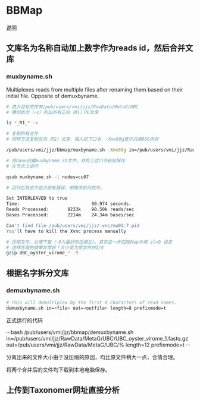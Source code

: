 # BBMap

[说明](http://seqanswers.com/forums/showthread.php?t=58221)

## 文库名为名称自动加上数字作为reads id，然后合并文库

### muxbyname.sh

Multiplexes reads from multiple files after renaming them based on their initial file. Opposite of demuxbyname.

```bash
# 进入目标文件夹/pub/users/vmi/jjz/RawData/MetaG/UBC
# 横向依次（-x）列出所有正向（R1）PE文库

ls *_R1_* -x

# 复制所有文件
# 同样方法复制反向（R2）文库，输入如下口令，-Xmx80g表示只用80G内存

/pub/users/vmi/jjz/bbmap/muxbyname.sh -Xmx80g in=/pub/users/vmi/jjz/RawData/MetaG/UBC/h0618_S3_L001_R1_001.fastq.gz,/pub/users/vmi/jjz/RawData/MetaG/UBC/h0625_S4_L001_R1_001.fastq.gz,/pub/users/vmi/jjz/RawData/MetaG/UBC/h0702_S5_L001_R1_001.fastq.gz,/pub/users/vmi/jjz/RawData/MetaG/UBC/h0730_S9_L001_R1_001.fastq.gz,/pub/users/vmi/jjz/RawData/MetaG/UBC/h0806_S10_L001_R1_001.fastq.gz,/pub/users/vmi/jjz/RawData/MetaG/UBC/h0813_S11_L001_R1_001.fastq.gz,/pub/users/vmi/jjz/RawData/MetaG/UBC/s0618-2_S1_L001_R1_001.fastq.gz,/pub/users/vmi/jjz/RawData/MetaG/UBC/s0618_3_MDA8_S1_L001_R1_001.fastq.gz,/pub/users/vmi/jjz/RawData/MetaG/UBC/s0618_S6_L001_R1_001.fastq.gz,/pub/users/vmi/jjz/RawData/MetaG/UBC/s0625_S7_L001_R1_001.fastq.gz,/pub/users/vmi/jjz/RawData/MetaG/UBC/s0702-2_S2_L001_R1_001.fastq.gz,/pub/users/vmi/jjz/RawData/MetaG/UBC/s0702_3_MDA22_S2_L001_R1_001.fastq.gz,/pub/users/vmi/jjz/RawData/MetaG/UBC/s0702_S8_L001_R1_001.fastq.gz,/pub/users/vmi/jjz/RawData/MetaG/UBC/s0806_S12_L001_R1_001.fastq.gz,/pub/users/vmi/jjz/RawData/MetaG/UBC/s0813_S13_L001_R1_001.fastq.gz,/pub/users/vmi/jjz/RawData/MetaG/UBC/s0820_S14_L001_R1_001.fastq.gz in2=/pub/users/vmi/jjz/RawData/MetaG/UBC/h0618_S3_L001_R2_001.fastq.gz,/pub/users/vmi/jjz/RawData/MetaG/UBC/h0625_S4_L001_R2_001.fastq.gz,/pub/users/vmi/jjz/RawData/MetaG/UBC/h0702_S5_L001_R2_001.fastq.gz,/pub/users/vmi/jjz/RawData/MetaG/UBC/h0730_S9_L001_R2_001.fastq.gz,/pub/users/vmi/jjz/RawData/MetaG/UBC/h0806_S10_L001_R2_001.fastq.gz,/pub/users/vmi/jjz/RawData/MetaG/UBC/h0813_S11_L001_R2_001.fastq.gz,/pub/users/vmi/jjz/RawData/MetaG/UBC/s0618-2_S1_L001_R2_001.fastq.gz,/pub/users/vmi/jjz/RawData/MetaG/UBC/s0618_3_MDA8_S1_L001_R2_001.fastq.gz,/pub/users/vmi/jjz/RawData/MetaG/UBC/s0618_S6_L001_R2_001.fastq.gz,/pub/users/vmi/jjz/RawData/MetaG/UBC/s0625_S7_L001_R2_001.fastq.gz,/pub/users/vmi/jjz/RawData/MetaG/UBC/s0702-2_S2_L001_R2_001.fastq.gz,/pub/users/vmi/jjz/RawData/MetaG/UBC/s0702_3_MDA22_S2_L001_R2_001.fastq.gz,/pub/users/vmi/jjz/RawData/MetaG/UBC/s0702_S8_L001_R2_001.fastq.gz,/pub/users/vmi/jjz/RawData/MetaG/UBC/s0806_S12_L001_R2_001.fastq.gz,/pub/users/vmi/jjz/RawData/MetaG/UBC/s0813_S13_L001_R2_001.fastq.gz,/pub/users/vmi/jjz/RawData/MetaG/UBC/s0820_S14_L001_R2_001.fastq.gz out=/pub/users/vmi/jjz/RawData/MetaG/UBC/UBC_oyster_virome_1.fastq out2=/pub/users/vmi/jjz/RawData/MetaG/UBC/UBC_oyster_virome_2.fastq

# 用nano创建muxbyname.sh文件，并将上述口令粘贴保存
# 在节点上运行

qsub muxbyname.sh -l nodes=cu07

# 运行后日志中显示还有错误，但程序执行完毕。

Set INTERLEAVED to true
Time:                           90.974 seconds.
Reads Processed:       8233k    90.50k reads/sec
Bases Processed:       2214m    24.34m bases/sec

Can't find file /pub/users/vmi/jjz/.vnc/mu01:7.pid
You'll have to kill the Xvnc process manually

# 压缩文件，以便下载（-9为最好的压缩比）。其实这一步在BBMap中用 zl=9 设定
# 这样压缩的效果非常好！大小变为原文件的1/4
gzip UBC_oyster_virome_* -9
```

## 根据名字拆分文库

### demuxbyname.sh

```bash
# This will demultiplex by the first 8 characters of read names.
demuxbyname.sh in=<file> out=<outfile> length=8 prefixmode=t
```

正式运行的代码

···bash
/pub/users/vmi/jjz/bbmap/demuxbyname.sh in=/pub/users/vmi/jjz/RawData/MetaG/UBC/UBC_oyster_virome_1.fastq.gz out=/pub/users/vmi/jjz/RawData/MetaG/UBC/% length=12 prefixmode=t
···

分离出来的文件大小由于没压缩的原因，均比原文件稍大一点，合情合理。

将两个合并后的文件均下载到本地电脑保存。

## 上传到Taxonomer网址直接分析



